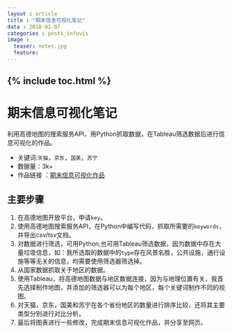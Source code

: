 ```yaml
---
layout : article
title : "期末信息可视化笔记"
data : 2018-01-07
categories : posts_infovis
image :
  teaser: notes.jpg
  feature:
---
```

{% include toc.html %}
---
# 期末信息可视化笔记

利用高德地图的搜索服务API，用Python抓取数据，在Tableau筛选数据后进行信息可视化的作品。
- 关键词:```天猫```，```京东```，```国美```，```苏宁```
- 数据量：3k+
- 作品链接 ：[期末信息可视化作品](/infovis/final_work/)

## 主要步骤
1. 在高德地图开放平台，申请```key```。
2. 使用高德地图搜索服务API，在Python中编写代码，抓取所需要的```keywords```，并导出csv/tsv文档。
3. 对数据进行筛选，可用Python,也可用Tableau筛选数据，因为数据中存在大量垃圾信息，如：我所选取的数据中的```type```存在风景名胜，公共设施，通行设施等等无关的信息，均需要使用筛选器筛选掉。
4. 从国家数据抓取关于地区的数据。
5. 使用Tableau，将高德地图数据与地区数据连接，因为与地理位置有关，我首先选择制作地图，并添加的筛选器可以为每个地区，每个关键词制作不同的视图。
6. 对天猫，京东，国美和苏宁在各个省份地区的数量进行排序比较，还将其主要类型分别进行对比分析。
7. 最后将图表进行一些修改，完成期末信息可视化作品，并分享至网页。
